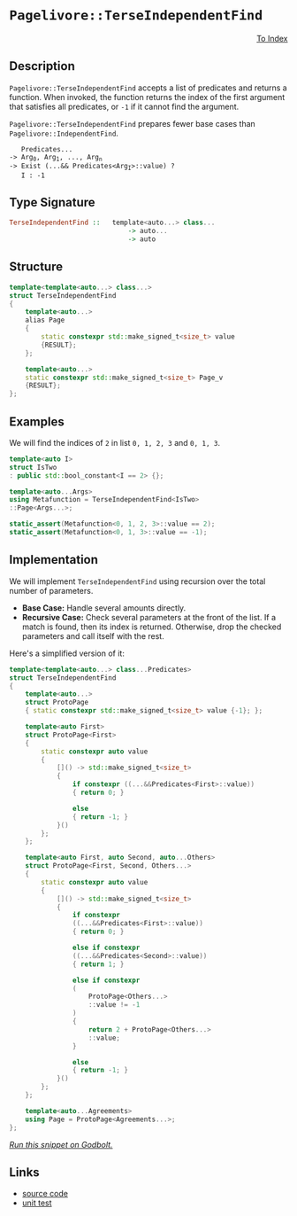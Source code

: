 <!-- Copyright 2024 Feng Mofan
SPDX-License-Identifier: Apache-2.0 -->

# `Pagelivore::TerseIndependentFind`

<p style='text-align: right;'><a href="../../../index.md#list-examinations-1">To Index</a></p>

## Description

`Pagelivore::TerseIndependentFind` accepts a list of predicates and returns a function.
When invoked, the function returns the index of the first argument that satisfies all predicates, or `-1` if it cannot find the argument.

`Pagelivore::TerseIndependentFind` prepares fewer base cases than `Pagelivore::IndependentFind`.

<pre><code>   Predicates...
-> Arg<sub>0</sub>, Arg<sub>1</sub>, ..., Arg<sub>n</sub>
-> Exist (...&& Predicates&lt;Arg<sub>I</sub>&gt;::value) ?
   I : -1</code></pre>

## Type Signature

```Haskell
TerseIndependentFind ::   template<auto...> class...
                              -> auto...
                              -> auto
```

## Structure

```C++
template<template<auto...> class...>
struct TerseIndependentFind
{
    template<auto...>
    alias Page
    {
        static constexpr std::make_signed_t<size_t> value
        {RESULT};
    };

    template<auto...>
    static constexpr std::make_signed_t<size_t> Page_v
    {RESULT};
};
```

## Examples

We will find the indices of `2` in list `0, 1, 2, 3` and `0, 1, 3`.

```C++
template<auto I>
struct IsTwo
: public std::bool_constant<I == 2> {};

template<auto...Args>
using Metafunction = TerseIndependentFind<IsTwo>
::Page<Args...>;

static_assert(Metafunction<0, 1, 2, 3>::value == 2);
static_assert(Metafunction<0, 1, 3>::value == -1);
```

## Implementation

We will implement `TerseIndependentFind` using recursion over the total number of parameters.

- **Base Case:** Handle several amounts directly.
- **Recursive Case:** Check several parameters at the front of the list.
If a match is found, then its index is returned.
Otherwise, drop the checked parameters and call itself with the rest.

Here's a simplified version of it:

```C++
template<template<auto...> class...Predicates>
struct TerseIndependentFind
{
    template<auto...>
    struct ProtoPage
    { static constexpr std::make_signed_t<size_t> value {-1}; };

    template<auto First>
    struct ProtoPage<First>
    {   
        static constexpr auto value 
        {
            []() -> std::make_signed_t<size_t>
            {
                if constexpr ((...&&Predicates<First>::value))
                { return 0; }

                else
                { return -1; }
            }()
        };
    };

    template<auto First, auto Second, auto...Others>
    struct ProtoPage<First, Second, Others...>
    {   
        static constexpr auto value 
        {
            []() -> std::make_signed_t<size_t>
            {
                if constexpr
                ((...&&Predicates<First>::value))
                { return 0; }

                else if constexpr
                ((...&&Predicates<Second>::value))
                { return 1; }

                else if constexpr
                (
                    ProtoPage<Others...>
                    ::value != -1
                )
                { 
                    return 2 + ProtoPage<Others...>
                    ::value; 
                }

                else
                { return -1; }
            }()
        };
    };

    template<auto...Agreements>
    using Page = ProtoPage<Agreements...>;
};
```

[*Run this snippet on Godbolt.*](https://godbolt.org/#z:OYLghAFBqd5QCxAYwPYBMCmBRdBLAF1QCcAaPECAMzwBtMA7AQwFtMQByARg9KtQYEAysib0QXACx8BBAKoBnTAAUAHpwAMvAFYTStJg1DIApACYAQuYukl9ZATwDKjdAGFUtAK4sGIAKxcpK4AMngMmAByPgBGmMQgAOyJpAAOqAqETgwe3r4BQemZjgJhEdEscQnJtpj2JQxCBEzEBLk%2BfoG19dlNLQRlUbHxSSkKza3t%2BV3j/YMVVaMAlLaoXsTI7BzmAMzhyN5YANQmO24EAJ6pmAD6BMRMhAqn2CYaAIK7%2B4eYJ2fI43QWCoLzenw%2BBEwLFSBkhp3OUJhTDhZyYXiIADosS8jgcmAoFFiMcpiJh8KJIc8dq8PuNiF4HEcACrxJQASQYWGunMYBAAYuF0GCTIkrB8jhKjpDobDMPC0ZjsdSwZKjnSGQQjiTUERlExgHLxZKRRY1c1HMhcQJxphVKliGb0CAQCwmABrW6ZYARdB3eGZABetwIOIAbmIvL8TQBaLgigAip1NCaTwqNEulSJRbgVqCOAuI41B6bN9MZ2t1%2BrlZwLReVJZNxpLqtmFqtDBtdoduaO4e8UebxtFKtVo4lJn8Vn88YgSyO0ZxgOdro9Ny9Pr9Z0DweL7zHY5NI/3%2B7wVHbnftRygRPMADY7ySyXgKZgqW5ayHqc6%2B5Glksj8eo6NqSBDrAwRwaEmJyJImHwAYBkp1Eo8EIdBpogWB85xjsyYwShB4wbO%2BHQYmOEASmZFwSWmayvK6J5h%2BpBHD2QiYGgnJMbmRIAPIEAgrK7i29walqxA6qgeoGvCjFHKx7HoExvH8YWN71nuQ6muOg4Sq2z7npCXbMfRvYRgO6kEWK5mAROU4znOC7Uo6y7up6eDemSm5uNum40lZx6HtpgGnvptr2sRx7XtiZj3tFj7ksir7SXghaftg36mX%2B4X7sBmCgcQ4GQThJFpn5qFIb8wXsRexBZWOkUYneD6kvFlLwnJAhCl%2BIA/pgmWBf5opHBh%2BVHNhuGweCpUIeVRyVdaBlhf1%2B4QLVgEVhJVbwkprKqb5qGAel/ZHGAYCnPGWGraq/5LRZJw3YBw3gWYJyWKJ4mSdWbjbSpSp7ft%2B6HZGUGXUOE0gxK5Xg2hQ25ZhsbA3h90JkRgUUZZqpoyVqo0QldGKhi7zAKSUK8lSf0Sl4mRGFqVZ/Od60ffChPE2wgiEr9qZwXhlGTQA9AAVILQvCyLvNggLQvMq%2BBAKEcwtix8Esi8rgsK5NXwMAcXjHPC7GbKkMu7mCOPZj2bK7uqjJsgoTIAO6oGCIBHKkXgxLQelLiAMSoJ4NxVc0gjwmydNnUcZg4oe3OWcbiK0ai9FEu8xDAGTYKU%2BEwBHAAsrlTBUF4msNHTUuFpgHJcq4vICpyQc2/bu7OozZxJynu2c5NunIDc%2BJKK0EA580%2BeF9k8IaExQRh0xOwvIDUY7KR51mP%2BPOd93BLxAQ/e50PDgj2cY%2BjVPM/daZIfz1hy8WBwKy0Jw/i8H4HBaKQqCcG41jWGqawbFGZg7DwpACCaGvisN0ARJAYg0JILgiQdgaH8BoaKt4zAAA4UH6E4JIXgLAJAaDHo/Z%2Br8OC8AUCAMeQCn7X1IHAWAMBEAgDWAQF2BByCUDQNCOg8RIisC2KoFBt5oy3kkEcYAyBLRSAxGYXgT4iDEDwE6II/BBAiDEOwKQMhBCKBUOoShpBdBBFtg8VInAeA3zvg/YBL9ODcXRMwo4qAzx8IEUIkRYjRoQOehADwHD6AOl2FwJYvAKFaBWBAJA7DUicLIBQCAESokgGAFIMwfA6CQkLJQGIliYjhBaBcExvBsnMGIBcbiMRtBsQoQA9hrMCDcQYLQPJuisAxC8MAHMtBaCkO4LwLArojDiCaclCpeBQyvksbaNi6ItgAPCJCW%2Buj3YxAeMUjwWBLH3DwDg7ppBRnEG9koeMUJDDAHdkYYBKwqAGBTgANTwJgW23FuT5I0cIUQ4h1FKPkEoNQlj9H6GOSgD%2Blh9B4BiKQyAKxUAG2yF06MgIzqmEsNYMwhDdlyKwOC2c3RhnOAgK4KYfggihHCEMSoIxCgZCyAIAlegihUoYPMYYCQgh2BxY0CYbRPAdD0Ky3eAg%2BitEZWS5ltgOU0pZRyoViwAmrHWJsCQZiOD31IAQ3gRCjhOMEcI0R4iPFXlwIQEgL1/6BMAeclY/EmBYASFisBkgdgYgAJw7ESJIKBZhJC3jwf4W8jqMEcCwaQHB/8MS3i4LeFBjqUHhv8NA/wzrbwqssUQkhZCzWUNCXQsJDDbHolYbE1APiuE8M4C0FgoZEjRiYLiAw1MuCOoxFwSB0j8CyPkXoT5Kj3nSE%2BVon5ujdDJMMUwYx3TFXKtVVYjgNimHonsWeMtFaq01uOaNBtTaNBXm8ZE3xxql5BPOdQ8Jhad3xHzXE3xIBF2VrxEYetXAx40FoGk0hEBMm6MKbk55n7imlPKQ4Z51TeR1IaZY5prT2mdOeb045Azn74FJLvUZXTn4TOQFM55sy6iWMWcsi4qytjPw2VsgBuz9mYEOX0k5GdD2XP1AoW59zHmMGeZ2t5aie2yD7To5%2Bg7/lnMRVYYFizMWQuhdaTgcKCCdXjIJ5FqL4jorGRC7FfK/B4s5OK4InIpXkrSJShoWm6UNF0yK3lDQBWcryIS1TFnJUkoWHp2YkwuX5AlXMBzTKFWyp/t5%2BZE7k2cGYsQctlbq23szvWxtkD9WtqNf401wSQGkEtdaygirA3BobVAxI8bkg7EkB6oRQRJ0ptsGmpLmb4DZsYcw89J6oncLYKWkLLiWAKFDJaUMUXZTjBbYa9FHbZBdo4y87jvyQA7FIMO0dpj/UBd0UQmddiHHBZYG1jrXWesJXGFuhru7dg7ES4e7NF6z0xLOwkTrqRUg3G646m4vWCDd1az21JrIMlZJycU7932SllIqYBwtNSQONPg5gFpbSxBQe2TB/phGelDKQ2M3RaGMPbKw/M5%2BuHckEfWXIkjvAyMZAo0c/pNGM18CuQxu5DynnbLY6oiQnHNHfJ4zoSb/HjBApsCJ%2BAYmGhdN5kuOTlgUVqrRfI5TWLzPZBcJp1zNniXlC8xS4o2QjMGeyKZnldQ2WWa07L/l9mVfCp5WKxX5uPOm%2BlSsBQ395Uyv8xYxbQWy0bc672bblJNQQANbI41ASD0ZotZgK1IwsXzMyyAMwDadg7H8Ag6BeD4%2BJAjUm13xDyvkPNaQO1/gnX%2BBQdFR1khHWwJdVwKb8ydgu8IZwYPITFVSIz/XrPlWVi7MyM4SQQA)

## Links

- [source code](../../../../conceptrodon/pagelivore/terse_independent_find.hpp)
- [unit test](../../../../tests/unit/metafunctions/pagelivore/terse_independent_find.test.hpp)
